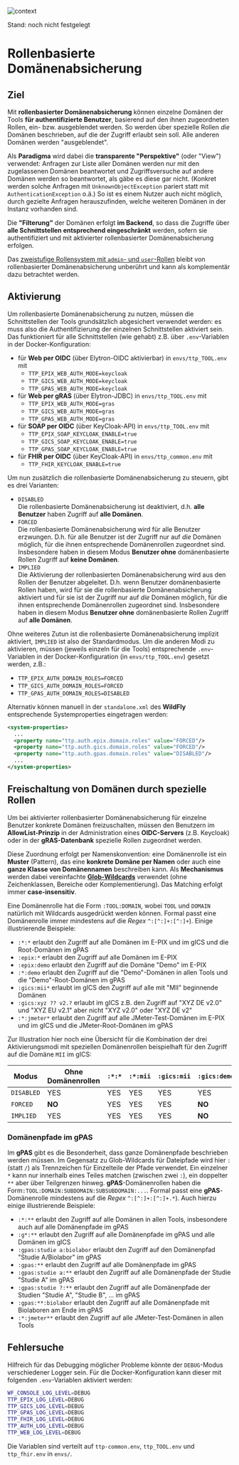 ![context](https://www.ths-greifswald.de/wp-content/uploads/2019/01/Design-Logo-THS-deutsch-542.png)

Stand: noch nicht festgelegt

# Rollenbasierte Domänenabsicherung

## Ziel

Mit **rollenbasierter Domänenabsicherung** können einzelne Domänen der Tools **für authentifizierte Benutzer**, basierend auf den ihnen zugeordneten Rollen, ein- bzw. ausgeblendet werden. So werden über spezielle Rollen *die* Domänen beschrieben, auf die der Zugriff erlaubt sein soll. Alle anderen Domänen werden "ausgeblendet".

Als **Paradigma** wird dabei die **transparente "Perspektive"** (oder "View") verwendet: Anfragen zur Liste aller Domänen werden nur mit den zugelassenen Domänen beantwortet und Zugriffsversuche auf andere Domänen werden so beantwortet, als gäbe es diese gar nicht. (Konkret werden solche Anfragen mit `UnknownObjectException` pariert statt mit `AuthenticationException` o.ä.) So ist es einem Nutzer auch nicht möglich, durch gezielte Anfragen herauszufinden, welche weiteren Domänen in der Instanz vorhanden sind.

Die **"Filterung"** der Domänen erfolgt **im Backend**, so dass die Zugriffe über **alle Schnittstellen entsprechend eingeschränkt** werden, sofern sie authentifiziert und mit aktivierter rollenbasierter Domänenabsicherung erfolgen.

Das [zweistufige Rollensystem mit `admin`- und `user`-Rollen](https://www.ths-greifswald.de/ttp-tools/keycloak) bleibt von rollenbasierter Domänenabsicherung unberührt und kann als komplementär dazu betrachtet werden.

## Aktivierung

Um rollenbasierte Domänenabsicherung zu nutzen, müssen die Schnittstellen der Tools grundsätzlich abgesichert verwendet werden: es muss also die Authentifizierung der einzelnen Schnittstellen aktiviert sein. Das funktioniert für alle Schnittstellen (wie gehabt) z.B. über `.env`-Variablen in der Docker-Konfiguration:

- für **Web per OIDC** (über Elytron-OIDC aktivierbar) in `envs/ttp_TOOL.env` mit
  - `TTP_EPIX_WEB_AUTH_MODE=keycloak`
  - `TTP_GICS_WEB_AUTH_MODE=keycloak`
  - `TTP_GPAS_WEB_AUTH_MODE=keycloak`
- für **Web per gRAS** (über Elytron-JDBC) in `envs/ttp_TOOL.env` mit
  - `TTP_EPIX_WEB_AUTH_MODE=gras`
  - `TTP_GICS_WEB_AUTH_MODE=gras`
  - `TTP_GPAS_WEB_AUTH_MODE=gras`
- für **SOAP per OIDC** (über KeyCloak-API) in `envs/ttp_TOOL.env` mit
  - `TTP_EPIX_SOAP_KEYCLOAK_ENABLE=true`
  - `TTP_GICS_SOAP_KEYCLOAK_ENABLE=true`
  - `TTP_GPAS_SOAP_KEYCLOAK_ENABLE=true`
- für **FHIR per OIDC** (über KeyCloak-API) in `envs/ttp_common.env` mit
  - `TTP_FHIR_KEYCLOAK_ENABLE=true`

Um nun zusätzlich die rollenbasierte Domänenabsicherung zu steuern, gibt es drei Varianten:

- `DISABLED`  
  Die rollenbasierte Domänenabsicherung ist deaktiviert, d.h. **alle Benutzer** haben Zugriff auf **alle Domänen**.
- `FORCED`  
  Die rollenbasierte Domänenabsicherung wird für alle Benutzer erzwungen. D.h. für alle Benutzer ist der Zugriff nur auf *die* Domänen möglich, für die ihnen entsprechende Domänenrollen zugeordnet sind. Insbesondere haben in diesem Modus **Benutzer ohne** domänenbasierte Rollen Zugriff auf **keine Domänen**.
- `IMPLIED`  
  Die Aktivierung der rollenbasierten Domänenabsicherung wird aus den Rollen der Benutzer abgeleitet. D.h. wenn Benutzer domänenbasierte Rollen haben, wird für sie die rollenbasierte Domänenabsicherung aktiviert und für sie ist der Zugriff nur auf *die* Domänen möglich, für die ihnen entsprechende Domänenrollen zugeordnet sind. Insbesondere haben in diesem Modus **Benutzer ohne** domänenbasierte Rollen Zugriff auf **alle Domänen**.

Ohne weiteres Zutun ist die rollenbasierte Domänenabsicherung implizit aktiviert, `IMPLIED` ist also der Standardmodus. Um die anderen Modi zu aktivieren, müssen (jeweils einzeln für die Tools) entsprechende `.env`-Variablen in der Docker-Konfiguration (in `envs/ttp_TOOL.env`) gesetzt werden, z.B.:

- `TTP_EPIX_AUTH_DOMAIN_ROLES=FORCED`
- `TTP_GICS_AUTH_DOMAIN_ROLES=FORCED`
- `TTP_GPAS_AUTH_DOMAIN_ROLES=DISABLED`

Alternativ können manuell in der `standalone.xml` des **WildFly** entsprechende Systemproperties eingetragen werden:

```xml
<system-properties>
  ...
  <property name="ttp.auth.epix.domain.roles" value="FORCED"/>
  <property name="ttp.auth.gics.domain.roles" value="FORCED"/>
  <property name="ttp.auth.gpas.domain.roles" value="DISABLED"/>
  ...
</system-properties>
```

## Freischaltung von Domänen durch spezielle Rollen

Um bei aktivierter rollenbasierter Domänenabsicherung für einzelne Benutzer konkrete Domänen freizuschalten, müssen den Benutzern im **AllowList-Prinzip** in der Administration eines **OIDC-Servers** (z.B. Keycloak) oder in der **gRAS-Datenbank** spezielle Rollen zugeordnet werden.

Diese Zuordnung erfolgt per Namenskonvention: eine Domänenrolle ist ein **Muster** (Pattern), das eine **konkrete Domäne per Namen** oder auch eine **ganze Klasse von Domänennamen** beschreiben kann. Als **Mechanismus** werden dabei vereinfachte [**Glob-Wildcards**](https://man7.org/linux/man-pages/man7/glob.7.html) verwendet (ohne Zeichenklassen, Bereiche oder Komplementierung). Das Matching erfolgt immer **case-insensitiv**.

Eine Domänenrolle hat die Form `:TOOL:DOMAIN`, wobei `TOOL` und `DOMAIN` natürlich mit Wildcards ausgedrückt werden können. Formal passt eine Domänenrolle immer mindestens auf die *Regex* `^:[^:]+:[^:]+`). Einige illustrierende Beispiele:

- `:*:*` erlaubt den Zugriff auf alle Domänen im E-PIX und im gICS und die Root-Domänen im gPAS
- `:epix:*` erlaubt den Zugriff auf alle Domänen im E-PIX
- `:epix:demo` erlaubt den Zugriff auf die Domäne "Demo" im E-PIX
- `:*:demo` erlaubt den Zugriff auf die "Demo"-Domänen in allen Tools und die "Demo"-Root-Domänen im gPAS
- `:gics:mii*` erlaubt im gICS den Zugriff auf alle mit "MII" beginnende Domänen
- `:gics:xyz ?? v2.?` erlaubt  im gICS z.B. den Zugriff auf "XYZ DE v2.0" und "XYZ EU v2.1" aber nicht "XYZ v2.0" oder "XYZ DE v2"
- `:*:jmeter*` erlaubt den Zugriff auf alle JMeter-Test-Domänen im E-PIX und im gICS und die JMeter-Root-Domänen im gPAS

Zur Illustration hier noch eine Übersicht für die Kombination der drei Aktivierungsmodi mit speziellen Domänenrollen beispielhaft für den Zugriff auf die Domäne `MII` im gICS:

|Modus       | Ohne Domänenrollen | `:*:*` | `:*:mii` | `:gics:mii` | `:gics:demo` | `:gics:*` | `:epix:mii` |
|------------|--------------------|--------|----------|-------------|--------------|-----------|-------------|
| `DISABLED` | YES                | YES    | YES      | YES         | YES          | YES       | YES         |
| `FORCED`   | **NO**             | YES    | YES      | YES         | **NO**       | YES       | **NO**      |
| `IMPLIED`  | YES                | YES    | YES      | YES         | **NO**       | YES       | **NO**      |

### Domänenpfade im **gPAS**

Im **gPAS** gibt es die Besonderheit, dass ganze Domänenpfade beschrieben werden müssen. Im Gegensatz zu Glob-Wildcards für Dateipfade wird hier `:` (statt `/`) als Trennzeichen für Einzelteile der Pfade verwendet. Ein einzelner `*` kann nur innerhalb eines Teiles matchen (zwischen zwei `:`), ein doppelter `**` aber über Teilgrenzen hinweg. **gPAS**-Domänenrollen haben die Form`:TOOL:DOMAIN:SUBDOMAIN:SUBSUBDOMAIN:...`. Formal passt eine **gPAS**-Domänenrolle mindestens auf die *Regex* `^:[^:]+:[^:]+.*`). Auch hierzu einige illustrierende Beispiele:

- `:*:**` erlaubt den Zugriff auf alle Domänen in allen Tools, insbesondere auch auf alle Domänenpfade im gPAS
- `:g*:**` erlaubt den Zugriff auf alle Domänenpfade im gPAS und alle Domänen im gICS
- `:gpas:studie a:biolabor` erlaubt den Zugriff auf den Domänenpfad "Studie A/Biolabor" im gPAS
- `:gpas:**` erlaubt den Zugriff auf alle Domänenpfade im gPAS
- `:gpas:studie a:**` erlaubt den Zugriff auf alle Domänenpfade der Studie "Studie A" im gPAS
- `:gpas:studie ?:**` erlaubt den Zugriff auf alle Domänenpfade der Studien "Studie A", "Studie B", ... im gPAS
- `:gpas:**:biolabor` erlaubt den Zugriff auf alle Domänenpfade mit Biolaboren am Ende im gPAS
- `:*:jmeter**` erlaubt den Zugriff auf alle JMeter-Test-Domänen in allen Tools

## Fehlersuche

Hilfreich für das Debugging möglicher Probleme könnte der `DEBUG`-Modus verschiedener Logger sein. Für die Docker-Konfiguration kann dieser mit folgenden `.env`-Variablen aktiviert werden:

```sh
WF_CONSOLE_LOG_LEVEL=DEBUG
TTP_EPIX_LOG_LEVEL=DEBUG
TTP_GICS_LOG_LEVEL=DEBUG
TTP_GPAS_LOG_LEVEL=DEBUG
TTP_FHIR_LOG_LEVEL=DEBUG
TTP_AUTH_LOG_LEVEL=DEBUG
TTP_WEB_LOG_LEVEL=DEBUG
```

Die Variablen sind verteilt auf `ttp-common.env`, `ttp_TOOL.env` und `ttp_fhir.env` in `envs/`.

